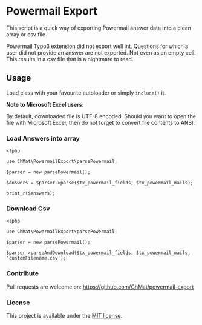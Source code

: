# Powermail Export

This script is a quick way of exporting Powermail answer data into a clean array or csv file.

[Powermail Typo3 extension][1] did not export well int. Questions for which a user did not provide
an answer are not exported. Not even as an empty cell. This results in a csv file that is a nightmare
to read. 
 
## Usage

Load class with your favourite autoloader or simply `include()` it.

**Note to Microsoft Excel users**: 

By default, downloaded file is UTF-8 encoded. Should you want to open the file with Microsoft Excel,
then do not forget to convert file contents to ANSI.

### Load Answers into array

    <?php
    
    use ChMat\PowermailExport\parsePowermail;
    
    $parser = new parsePowermail();

    $answers = $parser->parse($tx_powermail_fields, $tx_powermail_mails);

    print_r($answers);

### Download Csv

    <?php
    
    use ChMat\PowermailExport\parsePowermail;
    
    $parser = new parsePowermail();

    $parser->parseAndDownload($tx_powermail_fields, $tx_powermail_mails, 'customFilename.csv');


### Contribute

Pull requests are welcome on: https://github.com/ChMat/powermail-export

### License

This project is available under the [MIT license][1].
 
[1]: http://typo3.org/extensions/repository/view/powermail
[2]: LICENSE.md
